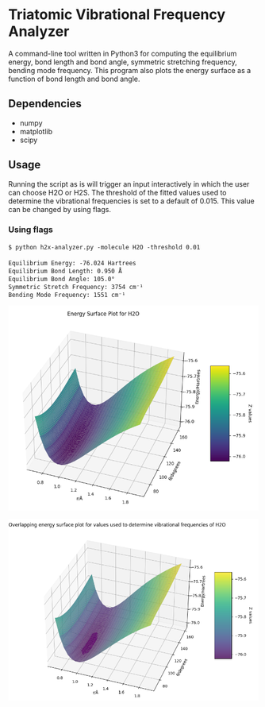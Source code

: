 # Triatomic Vibrational Frequency Analyzer

A command-line tool written in Python3 for computing the equilibrium energy, bond length and bond angle,
symmetric stretching frequency, bending mode frequency. This program also plots the energy surface as a function of bond length and bond angle.

## Dependencies

- numpy
- matplotlib
- scipy

## Usage

Running the script as is will trigger an input interactively in which the user can choose H2O or H2S. The threshold of the fitted values used to determine the vibrational frequencies is set to a default of 0.015. This value can be changed by using flags.

### Using flags

```{text}
$ python h2x-analyzer.py -molecule H2O -threshold 0.01

Equilibrium Energy: -76.024 Hartrees
Equilibrium Bond Length: 0.950 Å
Equilibrium Bond Angle: 105.0°
Symmetric Stretch Frequency: 3754 cm⁻¹
Bending Mode Frequency: 1551 cm⁻¹
```

![Energy surface plot](readme-images/energy-surface-plot.png)

![Overlapping plot](readme-images/overlapping-plot.png)
